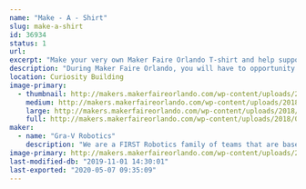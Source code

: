 ```yaml
---
name: "Make - A - Shirt"
slug: make-a-shirt
id: 36934
status: 1
url: 
excerpt: "Make your very own Maker Faire Orlando T-shirt and help support local robotics teams in the process."
description: "During Maker Faire Orlando, you will have to opportunity to make your own screen printed t-shirt.  We will walk you through the process of setting up and screen printing your own shirt with this years Maker Faire Orlando art work."
location: Curiosity Building
image-primary:
  - thumbnail: http://makers.makerfaireorlando.com/wp-content/uploads/2018/08/Make-a-shirt-banner-150x150.jpg
    medium: http://makers.makerfaireorlando.com/wp-content/uploads/2018/08/Make-a-shirt-banner-300x114.jpg
    large: http://makers.makerfaireorlando.com/wp-content/uploads/2018/08/Make-a-shirt-banner-1024x390.jpg
    full: http://makers.makerfaireorlando.com/wp-content/uploads/2018/08/Make-a-shirt-banner.jpg
maker:
  - name: "Gra-V Robotics"
    description: "We are a FIRST Robotics family of teams that are based in Central Florida.  Our teams, we are open to students in grade K-12 from around Orlando who would like to participate in robotics.  Joins us and have fun #morethanrobots #5816pitcrew #gravtrain"
image-primary: http://makers.makerfaireorlando.com/wp-content/uploads/2016/08/GRA-V-Standard-791x1024.png
last-modified-db: "2019-11-01 14:30:01"
last-exported: "2020-05-07 09:35:09"
---
```

